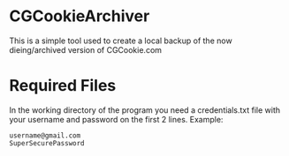 # CGCookieArchiver
This is a simple tool used to create a local backup of the now dieing/archived version of CGCookie.com

# Required Files
In the working directory of the program you need a credentials.txt file with your username and password on the first 2 lines.
Example:
```
username@gmail.com
SuperSecurePassword
```
